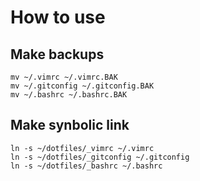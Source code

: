 How to use
==========

Make backups
------------
    mv ~/.vimrc ~/.vimrc.BAK
    mv ~/.gitconfig ~/.gitconfig.BAK
    mv ~/.bashrc ~/.bashrc.BAK

Make synbolic link 
------------------
    ln -s ~/dotfiles/_vimrc ~/.vimrc
    ln -s ~/dotfiles/_gitconfig ~/.gitconfig
    ln -s ~/dotfiles/_bashrc ~/.bashrc

